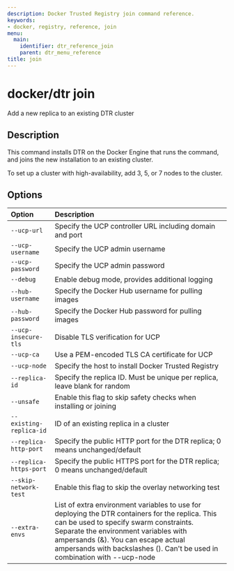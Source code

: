 ```yaml
---
description: Docker Trusted Registry join command reference.
keywords:
- docker, registry, reference, join
menu:
  main:
    identifier: dtr_reference_join
    parent: dtr_menu_reference
title: join
---
```


# docker/dtr join

Add a new replica to an existing DTR cluster

## Description

This command installs DTR on the Docker Engine that runs the command,
and joins the new installation to an existing cluster.

To set up a cluster with high-availability, add 3, 5, or 7 nodes to
the cluster.

## Options

| Option                  | Description                                                                                                                                                                                                                                                                                             |
|:------------------------|:--------------------------------------------------------------------------------------------------------------------------------------------------------------------------------------------------------------------------------------------------------------------------------------------------------|
| `--ucp-url`             | Specify the UCP controller URL including domain and port                                                                                                                                                                                                                                                |
| `--ucp-username`        | Specify the UCP admin username                                                                                                                                                                                                                                                                          |
| `--ucp-password`        | Specify the UCP admin password                                                                                                                                                                                                                                                                          |
| `--debug`               | Enable debug mode, provides additional logging                                                                                                                                                                                                                                                          |
| `--hub-username`        | Specify the Docker Hub username for pulling images                                                                                                                                                                                                                                                      |
| `--hub-password`        | Specify the Docker Hub password for pulling images                                                                                                                                                                                                                                                      |
| `--ucp-insecure-tls`    | Disable TLS verification for UCP                                                                                                                                                                                                                                                                        |
| `--ucp-ca`              | Use a PEM-encoded TLS CA certificate for UCP                                                                                                                                                                                                                                                            |
| `--ucp-node`            | Specify the host to install Docker Trusted Registry                                                                                                                                                                                                                                                     |
| `--replica-id`          | Specify the replica ID. Must be unique per replica, leave blank for random                                                                                                                                                                                                                              |
| `--unsafe`              | Enable this flag to skip safety checks when installing or joining                                                                                                                                                                                                                                       |
| `--existing-replica-id` | ID of an existing replica in a cluster                                                                                                                                                                                                                                                                  |
| `--replica-http-port`   | Specify the public HTTP port for the DTR replica; 0 means unchanged/default                                                                                                                                                                                                                             |
| `--replica-https-port`  | Specify the public HTTPS port for the DTR replica; 0 means unchanged/default                                                                                                                                                                                                                            |
| `--skip-network-test`   | Enable this flag to skip the overlay networking test                                                                                                                                                                                                                                                    |
| `--extra-envs`          | List of extra environment variables to use for deploying the DTR containers for the replica. This can be used to specify swarm constraints. Separate the environment variables with ampersands (&). You can escape actual ampersands with backslashes (\). Can't be used in combination with --ucp-node |
